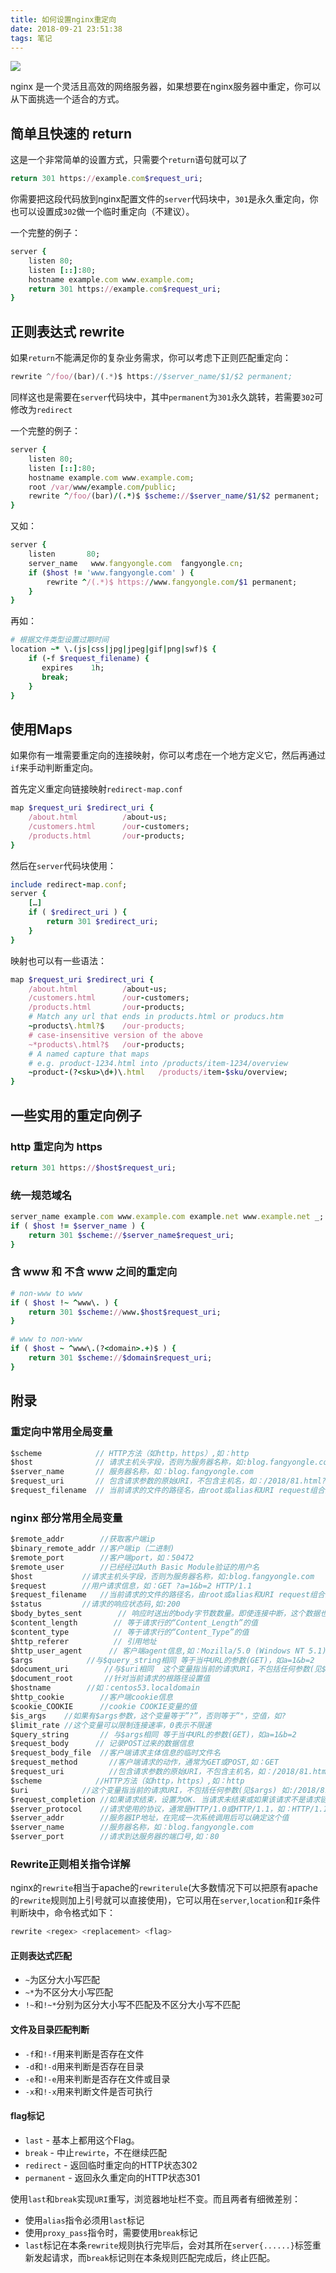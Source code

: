 ```yaml
---
title: 如何设置nginx重定向
date: 2018-09-21 23:51:38
tags: 笔记
---
```


![](/images/roadblock.jpg)

nginx 是一个灵活且高效的网络服务器，如果想要在nginx服务器中重定，你可以从下面挑选一个适合的方式。

## 简单且快速的 return

这是一个非常简单的设置方式，只需要个`return`语句就可以了
```ruby
return 301 https://example.com$request_uri;
```
你需要把这段代码放到nginx配置文件的`server`代码块中，`301`是永久重定向，你也可以设置成`302`做一个临时重定向（不建议）。

一个完整的例子：
```ruby
server {
    listen 80;
    listen [::]:80;
    hostname example.com www.example.com;
    return 301 https://example.com$request_uri;
}
```

## 正则表达式 rewrite

如果`return`不能满足你的复杂业务需求，你可以考虑下正则匹配重定向：
```javascript
rewrite ^/foo/(bar)/(.*)$ https://$server_name/$1/$2 permanent;
```
同样这也是需要在`server`代码块中，其中`permanent`为`301`永久跳转，若需要`302`可修改为`redirect`

一个完整的例子：
```ruby
server {
    listen 80;
    listen [::]:80;
    hostname example.com www.example.com;
    root /var/www/example.com/public;
    rewrite ^/foo/(bar)/(.*)$ $scheme://$server_name/$1/$2 permanent;
}
```
又如：
```ruby
server {
    listen       80;
    server_name   www.fangyongle.com  fangyongle.cn;
    if ($host != 'www.fangyongle.com' ) { 
        rewrite ^/(.*)$ https://www.fangyongle.com/$1 permanent; 
    } 
}
```
再如：
```ruby
# 根据文件类型设置过期时间
location ~* \.(js|css|jpg|jpeg|gif|png|swf)$ {
    if (-f $request_filename) {
       expires    1h;
       break;
    }
}
```

## 使用Maps

如果你有一堆需要重定向的连接映射，你可以考虑在一个地方定义它，然后再通过`if`来手动判断重定向。

首先定义重定向链接映射`redirect-map.conf`
```ruby
map $request_uri $redirect_uri {
    /about.html          /about-us;
    /customers.html      /our-customers;
    /products.html       /our-products;
}
```
然后在`server`代码块使用：
```ruby
include redirect-map.conf;
server {
    […]
    if ( $redirect_uri ) {
        return 301 $redirect_uri;
    }
}
```

映射也可以有一些语法：
```ruby
map $request_uri $redirect_uri {
    /about.html          /about-us;
    /customers.html      /our-customers;
    /products.html       /our-products;
    # Match any url that ends in products.html or producs.htm
    ~products\.html?$    /our-products;
    # case-insensitive version of the above
    ~*products\.html?$   /our-products;
    # A named capture that maps
    # e.g. product-1234.html into /products/item-1234/overview
    ~product-(?<sku>\d+)\.html   /products/item-$sku/overview;
}
```

## 一些实用的重定向例子

### http 重定向为 https
```ruby
return 301 https://$host$request_uri;
```

### 统一规范域名
```ruby
server_name example.com www.example.com example.net www.example.net _;
if ( $host != $server_name ) {
    return 301 $scheme://$server_name$request_uri;
}
```

### 含 www 和 不含 www 之间的重定向
```ruby
# non-www to www
if ( $host !~ ^www\. ) {
    return 301 $scheme://www.$host$request_uri;
}
```
```ruby
# www to non-www
if ( $host ~ ^www\.(?<domain>.+)$ ) {
    return 301 $scheme://$domain$request_uri;
}
```

## 附录

### 重定向中常用全局变量

```javascript
$scheme		       // HTTP方法（如http，https）,如：http
$host			   // 请求主机头字段，否则为服务器名称，如:blog.fangyongle.com
$server_name	   // 服务器名称，如：blog.fangyongle.com
$request_uri	   // 包含请求参数的原始URI，不包含主机名，如：/2018/81.html?a=1&b=2
$request_filename  // 当前请求的文件的路径名，由root或alias和URI request组合而成，如：/2013/81.html
```

### nginx 部分常用全局变量
```javascript
$remote_addr		//获取客户端ip
$binary_remote_addr	//客户端ip（二进制)
$remote_port		//客户端port，如：50472
$remote_user		//已经经过Auth Basic Module验证的用户名
$host			//请求主机头字段，否则为服务器名称，如:blog.fangyongle.com
$request		//用户请求信息，如：GET ?a=1&b=2 HTTP/1.1
$request_filename	//当前请求的文件的路径名，由root或alias和URI request组合而成，如：/2013/81.html
$status			//请求的响应状态码,如:200
$body_bytes_sent        // 响应时送出的body字节数数量。即使连接中断，这个数据也是精确的,如：40
$content_length	       // 等于请求行的“Content_Length”的值
$content_type	       // 等于请求行的“Content_Type”的值
$http_referer	       // 引用地址
$http_user_agent      // 客户端agent信息,如：Mozilla/5.0 (Windows NT 5.1) AppleWebKit/537.36 (KHTML, like Gecko) Chrome/29.0.1547.76 Safari/537.36
$args		     //与$query_string相同 等于当中URL的参数(GET)，如a=1&b=2
$document_uri	     //与$uri相同  这个变量指当前的请求URI，不包括任何参数(见$args) 如:/2018/81.html
$document_root	     //针对当前请求的根路径设置值
$hostname	     //如：centos53.localdomain
$http_cookie	    //客户端cookie信息
$cookie_COOKIE	    //cookie COOKIE变量的值
$is_args	//如果有$args参数，这个变量等于”?”，否则等于”"，空值，如?
$limit_rate	//这个变量可以限制连接速率，0表示不限速
$query_string	    // 与$args相同 等于当中URL的参数(GET)，如a=1&b=2
$request_body	   // 记录POST过来的数据信息
$request_body_file	//客户端请求主体信息的临时文件名
$request_method	      //客户端请求的动作，通常为GET或POST,如：GET
$request_uri	      //包含请求参数的原始URI，不包含主机名，如：/2018/81.html?a=1&b=2
$scheme		       //HTTP方法（如http，https）,如：http
$uri			//这个变量指当前的请求URI，不包括任何参数(见$args) 如:/2018/81.html
$request_completion	//如果请求结束，设置为OK. 当请求未结束或如果该请求不是请求链串的最后一个时，为空(Empty)，如：OK
$server_protocol	//请求使用的协议，通常是HTTP/1.0或HTTP/1.1，如：HTTP/1.1
$server_addr		//服务器IP地址，在完成一次系统调用后可以确定这个值
$server_name		//服务器名称，如：blog.fangyongle.com
$server_port		//请求到达服务器的端口号,如：80
```

### Rewrite正则相关指令详解

nginx的`rewrite`相当于apache的`rewriterule`(大多数情况下可以把原有apache的`rewrite`规则加上引号就可以直接使用)，它可以用在`server`,`location`和`IF`条件判断块中，命令格式如下：
```javascript
rewrite <regex> <replacement> <flag>
```
#### 正则表达式匹配

* `~`为区分大小写匹配
* `~*`为不区分大小写匹配
* `!~`和`!~*`分别为区分大小写不匹配及不区分大小写不匹配

#### 文件及目录匹配判断

* `-f`和`!-f`用来判断是否存在文件
* `-d`和`!-d`用来判断是否存在目录
* `-e`和`!-e`用来判断是否存在文件或目录
* `-x`和`!-x`用来判断文件是否可执行

#### flag标记

* `last` - 基本上都用这个Flag。
* `break` - 中止`rewirte`，不在继续匹配
* `redirect` - 返回临时重定向的HTTP状态302
* `permanent` - 返回永久重定向的HTTP状态301

使用`last`和`break`实现`URI`重写，浏览器地址栏不变。而且两者有细微差别：

* 使用`alias`指令必须用`last`标记
* 使用`proxy_pass`指令时，需要使用`break`标记
* `last`标记在本条`rewrite`规则执行完毕后，会对其所在`server{......}`标签重新发起请求，而`break`标记则在本条规则匹配完成后，终止匹配。 
